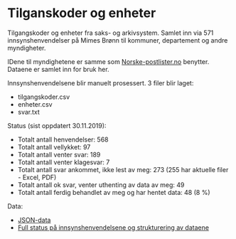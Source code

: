 # Tilganskoder og enheter

Tilgangskoder og enheter fra saks- og arkivsystem. Samlet inn via 571 innsynshenvendelser på Mimes Brønn til kommuner,
departement og andre myndigheter.

IDene til myndighetene er samme som [Norske-postlister.no](https://norske-postlister.no/) benytter. Dataene er samlet inn for bruk her.

Innsynshenvendelsene blir manuelt prosessert. 3 filer blir laget:
- tilgangskoder.csv
- enheter.csv
- svar.txt

Status (sist oppdatert 30.11.2019):
- Totalt antall henvendelser: 568
- Totalt antall vellykket: 97
- Totalt antall venter svar: 189
- Totalt antall venter klagesvar: 7
- Totalt antall svar ankommet, ikke lest av meg: 273 (255 har aktuelle filer - Excel, PDF)
- Totalt antall ok svar, venter uthenting av data av meg: 49
- Totalt antall ferdig behandlet av meg og har hentet data: 48 (8 %)

Data:
- [JSON-data](./json/)
- [Full status på innsynshenvendelsene og strukturering av dataene](./data/)